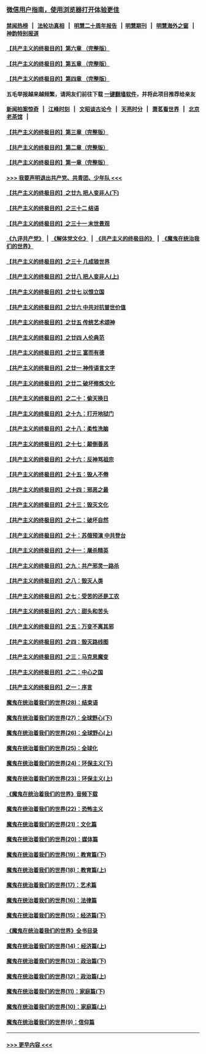 ### [微信用户指南，使用浏览器打开体验更佳](https://github.com/gfw-breaker/banned-news1/blob/master/indexes/wechat-guide.md?t=0)
#### [禁闻热榜](热点新闻.md?t=0)  &nbsp;&nbsp;|&nbsp;&nbsp; [法轮功真相](https://github.com/gfw-breaker/truth/blob/master/README.md?t=0) &nbsp;&nbsp;|&nbsp;&nbsp; [明慧二十周年报告](https://github.com/gfw-breaker/mh-reports/blob/master/README.md?t=0) &nbsp;&nbsp;|&nbsp;&nbsp;[明慧期刊](https://github.com/gfw-breaker/mh-qikan) &nbsp;&nbsp;|&nbsp;&nbsp; [明慧海外之窗](https://github.com/gfw-breaker/mh-news/blob/master/README.md?t=0) &nbsp;&nbsp;|&nbsp;&nbsp; [神韵特别报道](https://github.com/gfw-breaker/mh-news/blob/master/shenyun.md?t=0)
#### [【共产主义的终极目的】第六章 （完整版）](../pages/nsc422/n11428913.md?t=02041101) 
#### [【共产主义的终极目的】第五章 （完整版）](../pages/nsc422/n11428912.md?t=02041101) 
#### [【共产主义的终极目的】第四章 （完整版）](../pages/nsc422/n11428907.md?t=02041101) 
#### 五毛举报越来越频繁，请网友们前往下载 [一键翻墙软件](https://github.com/gfw-breaker/ssr-accounts)，并将此项目推荐给亲友
#### [新闻拍案惊奇](https://github.com/gfw-breaker/banned-news1/blob/master/pages/link4.md) &nbsp;&nbsp;|&nbsp;&nbsp; [江峰时刻](https://github.com/gfw-breaker/banned-news1/blob/master/pages/link4.md) &nbsp;&nbsp;|&nbsp;&nbsp; [文昭谈古论今](https://github.com/gfw-breaker/banned-news1/blob/master/pages/link4.md) &nbsp;&nbsp;|&nbsp;&nbsp; [天亮时分](https://github.com/gfw-breaker/banned-news1/blob/master/pages/link4.md) &nbsp;&nbsp;|&nbsp;&nbsp; [萧茗看世界](https://github.com/gfw-breaker/banned-news1/blob/master/pages/link4.md) &nbsp;&nbsp;|&nbsp;&nbsp; [北京老茶馆](https://github.com/gfw-breaker/banned-news1/blob/master/pages/link4.md) &nbsp;&nbsp;|&nbsp;&nbsp; 
#### [【共产主义的终极目的】第三章（完整版）](../pages/nsc422/n11428848.md?t=02041101) 
#### [【共产主义的终极目的】第二章（完整版）](../pages/nsc422/n11428831.md?t=02041101) 
#### [【共产主义的终极目的】第一章（完整版）](../pages/nsc422/n11417651.md?t=02041101) 
#### [>>> 我要声明退出共产党、共青团、少年队 <<<](https://github.com/begood0513/goodnews/blob/master/quit/letter.md) 
#### [【共产主义的终极目的】之廿九 把人变非人(下)](../pages/nsc422/n11344140.md?t=02041101) 
#### [【共产主义的终极目的】之三十二 结语](../pages/nsc422/n11360535.md?t=02041101) 
#### [【共产主义的终极目的】之三十一 末世景观](../pages/nsc422/n11351129.md?t=02041101) 
#### [《九评共产党》](https://github.com/begood0513/9ping.md/blob/master/README.md) &nbsp;|&nbsp; [《解体党文化》](../../../../jtdwh.md/blob/master/README.md)  &nbsp;|&nbsp; [《共产主义的终极目的》](../../../../gczydzjmd.md/blob/master/README.md) &nbsp;|&nbsp; [《魔鬼在统治我们的世界》](../../../../mgztzwmdsj.md/blob/master/README.md) 
#### [【共产主义的终极目的】之三十 几成狼世界](../pages/nsc422/n11348280.md?t=02041101) 
#### [【共产主义的终极目的】之廿八 把人变非人(上)](../pages/nsc422/n11340492.md?t=02041101) 
#### [【共产主义的终极目的】之廿七 以恨立国](../pages/nsc422/n11336944.md?t=02041101) 
#### [【共产主义的终极目的】之廿六 中共对抗普世价值](../pages/nsc422/n11324785.md?t=02041101) 
#### [【共产主义的终极目的】之廿五 传统艺术颂神](../pages/nsc422/n11296396.md?t=02041101) 
#### [【共产主义的终极目的】之廿四 人伦典范](../pages/nsc422/n11296397.md?t=02041101) 
#### [【共产主义的终极目的】之廿三 富而有德](../pages/nsc422/n11283598.md?t=02041101) 
#### [【共产主义的终极目的】之廿一 神传语言文字](../pages/nsc422/n11263265.md?t=02041101) 
#### [【共产主义的终极目的】之廿二 破坏修炼文化](../pages/nsc422/n11245728.md?t=02041101) 
#### [【共产主义的终极目的】之二十：偷天换日](../pages/nsc422/n11238846.md?t=02041101) 
#### [【共产主义的终极目的】之十九：打开地狱门](../pages/nsc422/n11206376.md?t=02041101) 
#### [【共产主义的终极目的】之十八：柔性洗脑](../pages/nsc422/n11199994.md?t=02041101) 
#### [【共产主义的终极目的】之十七：颠倒善恶](../pages/nsc422/n11179782.md?t=02041101) 
#### [【共产主义的终极目的】之十六：反神骂祖宗](../pages/nsc422/n11166798.md?t=02041101) 
#### [【共产主义的终极目的】之十五：毁人不倦](../pages/nsc422/n11166792.md?t=02041101) 
#### [【共产主义的终极目的】之十四：邪恶之最](../pages/nsc422/n11150249.md?t=02041101) 
#### [【共产主义的终极目的】之十三：毁灭文化](../pages/nsc422/n11135227.md?t=02041101) 
#### [【共产主义的终极目的】之十二：破坏自然](../pages/nsc422/n11135214.md?t=02041101) 
#### [【共产主义的终极目的】之十：苏俄预演 中共登台](../pages/nsc422/n11118424.md?t=02041101) 
#### [【共产主义的终极目的】之十一：屠杀精英](../pages/nsc422/n11118442.md?t=02041101) 
#### [【共产主义的终极目的】之九：共产邪灵一路杀](../pages/nsc422/n11114139.md?t=02041101) 
#### [【共产主义的终极目的】之八：毁灭人类](../pages/nsc422/n11108503.md?t=02041101) 
#### [【共产主义的终极目的】之七：受苦的还是工农](../pages/nsc422/n11101809.md?t=02041101) 
#### [【共产主义的终极目的】之六：甜头和苦头](../pages/nsc422/n11096971.md?t=02041101) 
#### [【共产主义的终极目的】之五：万变不离其邪](../pages/nsc422/n11091285.md?t=02041101) 
#### [【共产主义的终极目的】之四：毁灭路线图](../pages/nsc422/n11086284.md?t=02041101) 
#### [【共产主义的终极目的】之三：马克思魔变](../pages/nsc422/n11061941.md?t=02041101) 
#### [【共产主义的终极目的】之二：中心之国](../pages/nsc422/n11047728.md?t=02041101) 
#### [【共产主义的终极目的】之一：序言](../pages/nsc422/n11086077.md?t=02041101) 
#### [魔鬼在统治着我们的世界(28)：结束语](../pages/nsc422/n10936246.md?t=02041101) 
#### [魔鬼在统治着我们的世界(27)：全球野心(下)](../pages/nsc422/n10928319.md?t=02041101) 
#### [魔鬼在统治着我们的世界(26)：全球野心(上)](../pages/nsc422/n10900318.md?t=02041101) 
#### [魔鬼在统治着我们的世界(25)：全球化](../pages/nsc422/n10788205.md?t=02041101) 
#### [魔鬼在统治着我们的世界(24)：环保主义(下)](../pages/nsc422/n10695307.md?t=02041101) 
#### [魔鬼在统治着我们的世界(23)：环保主义(上)](../pages/nsc422/n10688613.md?t=02041101) 
#### [《魔鬼在统治着我们的世界》音频下载](../pages/nsc422/n10635553.md?t=02041101) 
#### [魔鬼在统治着我们的世界(22)：恐怖主义](../pages/nsc422/n10614727.md?t=02041101) 
#### [魔鬼在统治着我们的世界(21)：文化篇](../pages/nsc422/n10597706.md?t=02041101) 
#### [魔鬼在统治着我们的世界(20)：媒体篇](../pages/nsc422/n10586579.md?t=02041101) 
#### [魔鬼在统治着我们的世界(19)：教育篇(下)](../pages/nsc422/n10564808.md?t=02041101) 
#### [魔鬼在统治着我们的世界(18)：教育篇(上)](../pages/nsc422/n10526970.md?t=02041101) 
#### [魔鬼在统治着我们的世界(17)：艺术篇](../pages/nsc422/n10499093.md?t=02041101) 
#### [魔鬼在统治着我们的世界(16)：法律篇](../pages/nsc422/n10485969.md?t=02041101) 
#### [魔鬼在统治着我们的世界(15)：经济篇(下)](../pages/nsc422/n10469975.md?t=02041101) 
#### [《魔鬼在统治着我们的世界》全书目录](../pages/nsc422/n10464261.md?t=02041101) 
#### [魔鬼在统治着我们的世界(14)：经济篇(上)](../pages/nsc422/n10457370.md?t=02041101) 
#### [魔鬼在统治着我们的世界(13)：政治篇(下)](../pages/nsc422/n10448270.md?t=02041101) 
#### [魔鬼在统治着我们的世界(12)：政治篇(上)](../pages/nsc422/n10444576.md?t=02041101) 
#### [魔鬼在统治着我们的世界(11)：家庭篇(下)](../pages/nsc422/n10440961.md?t=02041101) 
#### [魔鬼在统治着我们的世界(10)：家庭篇(上)](../pages/nsc422/n10435448.md?t=02041101) 
#### [魔鬼在统治着我们的世界(9)：信仰篇](../pages/nsc422/n10432159.md?t=02041101) 

----
#### [ >>> 更早内容 <<< ](../indexes/nsc422-earlier.md)
